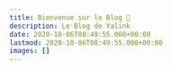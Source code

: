 ```yaml
---
title: Bienvenue sur le Blog 🌟
description: Le Blog de Yalink
date: 2020-10-06T08:49:55.000+00:00
lastmod: 2020-10-06T08:49:55.000+00:00
images: []
---
```

